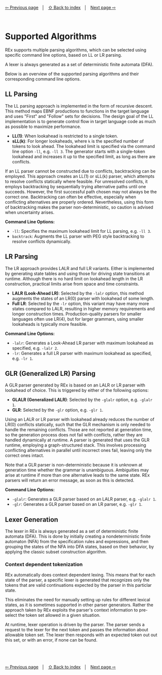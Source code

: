 <link rel="stylesheet" href="markdown.css">

[⇦ Previous page](rex-command-line.md) &nbsp;&nbsp;│&nbsp;&nbsp; [⇧ Back to index](../README.md#-rex-parser-generator) &nbsp;&nbsp;│&nbsp;&nbsp; [Next page ⇨ ](ebnf-notation.md)

&nbsp;
# Supported Algorithms

REx supports multiple parsing algorithms, which can be selected using specific command line options, based on LL or LR parsing.

A lexer is always generated as a set of deterministic finite automata (DFA).

Below is an overview of the supported parsing algorithms and their corresponding command line options.

## LL Parsing

The LL parsing approach is implemented in the form of recursive descent. This method maps EBNF productions to functions in the target language and uses "First" and "Follow" sets for decisions. The design goal of the LL implementation is to generate control flow in target language code as much as possible to maximize performance.

- **LL(1)**: When lookahead is restricted to a single token.
- **sLL(k)**: For longer lookaheads, where `k` is the specified number of tokens to look ahead. The lookahead limit is specified via the command line option `-ll`, e.g. `-ll 3`. The generator starts with a single-token lookahead and increases it up to the specified limit, as long as there are conflicts.

If an LL parser cannot be constructed due to conflicts, backtracking can be employed. This approach creates an LL(1) or sLL(k) parser, which attempts to resolve conflicts statically where feasible. For unresolved conflicts, it employs backtracking by sequentially trying alternative paths until one succeeds. However, the first successful path chosen may not always be the correct one. Backtracking can often be effective, especially when conflicting alternatives are properly ordered. Nevertheless, using this form of backtracking makes the parser non-deterministic, so caution is advised when uncertainty arises.

**Command Line Options:**

- `-ll`: Specifies the maximum lookahead limit for LL parsing, e.g. `-ll 3`.
- `backtrack`: Augments the LL parser with PEG style backtracking to resolve conflicts dynamically.

## LR Parsing

The LR approach provides LALR and full LR variants. Either is implemented by generating state tables and using those for driving state transitions at runtime. Although there is no hard limit on lookahead length in the LR construction, practical limits arise from space and time constraints.

 - **LALR (Look-Ahead LR)**: Selected by the `-lalr` option, this method augments the states of an LR(0) parser with lookahead of some length.
 - **Full LR**: Selected by the `-lr` option, this variant may have many more states compared to LALR, resulting in higher memory requirements and longer construction times. Production-quality parsers for smaller languages often use LR(4), but for larger grammars, using smaller lookaheads is typically more feasible.

**Command Line Options:**

- `-lalr`: Generates a Look-Ahead LR parser with maximum lookahead as specified, e.g. `-lalr 2`.
- `-lr`: Generates a full LR parser with maximum lookahead as specified, e.g. `-lr 1`.

## GLR (Generalized LR) Parsing

A GLR parser generated by REx is based on an LALR or LR parser with lookahead of choice. This is triggered by either of the following options:

- **GLALR (Generalized LALR)**: Selected by the `-glalr` option, e.g. `-glalr 1`.
- **GLR**: Selected by the `-glr` option, e.g. `-glr 1`.

Using an LALR or LR parser with lookahead already reduces the number of LR(0) conflicts statically, such that the GLR mechanism is only needed to handle the remaining conflicts. Those are not reported at generation time, so the generation process does not fail with conflicts, rather they are handled dynamically at runtime. A parser is generated that uses the GLR runtime, employing a graph-structured stack. This involves processing conflicting alternatives in parallel until incorrect ones fail, leaving only the correct ones intact.

Note that a GLR parser is non-deterministic because it is unknown at generation time whether the grammar is unambiguous. Ambiguities may arise at runtime if more than one alternative leads to the same state. REx parsers will return an error message, as soon as this is detected. 

**Command Line Options:**

- `-glalr`: Generates a GLR parser based on an LALR parser, e.g. `-glalr 1`.
- `-glr`: Generates a GLR parser based on an LR parser, e.g. `-glr 1`.

## Lexer Generation

The lexer in REx is always generated as a set of deterministic finite automata (DFA). This is done by initially creating a nondeterministic finite automaton (NFA) from the specification rules and expressions, and then grouping the states of the NFA into DFA states, based on their behavior, by applying the classic subset construction algorithm.

### Context dependent tokenization

REx automatically does context dependent lexing. This means that for each state of the parser, a specific lexer is generated that recognizes only the tokens that are valid continuations expected by the parser in this particlar state.

This eliminates the need for manually setting up rules for different lexical states, as it is sometimes supported in other parser generators. Rather the approach taken by REx exploits the parser's context information to pre-select the token set allowed in a given situation.

At runtime, lexer operation is driven by the parser. The parser sends a request to the lexer for the next token and passes the information about allowable token set. The lexer then responds with an expected token out out this set, or with an error, if none can be found.

&nbsp;
---
[⇦ Previous page](rex-command-line.md) &nbsp;&nbsp;│&nbsp;&nbsp; [⇧ Back to index](../README.md#-rex-parser-generator) &nbsp;&nbsp;│&nbsp;&nbsp; [Next page ⇨ ](ebnf-notation.md)